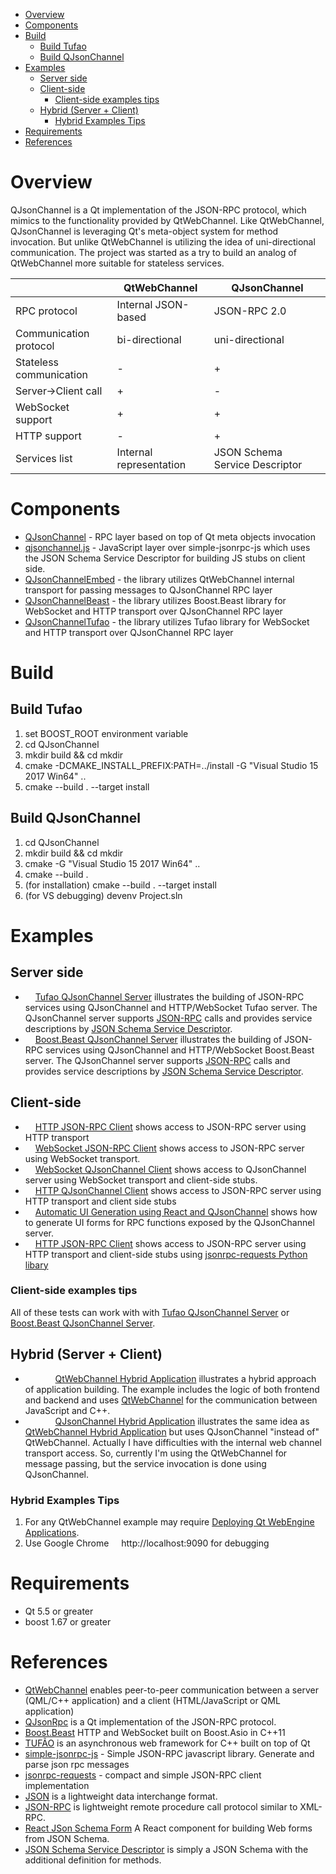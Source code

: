 - [Overview](#overview)
- [Components](#components)
- [Build](#build)
  - [Build Tufao](#build-tufao)
  - [Build QJsonChannel](#build-qjsonchannel)
- [Examples](#examples)
  - [Server side](#server-side)
  - [Client-side](#client-side)
    - [Client-side examples tips](#client-side-examples-tips)
  - [Hybrid (Server + Client)](#hybrid-server--client)
    - [Hybrid Examples Tips](#hybrid-examples-tips)
- [Requirements](#requirements)
- [References](#references)

# Overview

QJsonChannel is a Qt implementation of the JSON-RPC protocol, which mimics to the functionality provided by QtWebChannel.
Like QtWebChannel, QJsonChannel is leveraging Qt's meta-object system for method invocation. But unlike QtWebChannel is utilizing the idea of uni-directional communication. The project was started as a try to build an analog of QtWebChannel more suitable for stateless services.

|                           | QtWebChannel              | QJsonChannel                  |
|---                        |---                        |---                            |
| RPC protocol              | Internal JSON-based       | JSON-RPC 2.0                  |
| Communication protocol    | bi-directional            | uni-directional               |
| Stateless communication   | -                         |  +                            |
| Server->Client call       | +                         |  -                            |
| WebSocket support         | +                         |  +                            |
| HTTP support              | -                         |  +                            |
| Services list             | Internal representation   | JSON Schema Service Descriptor|

# Components

* [QJsonChannel](QJsonChannel) - RPC layer based on top of Qt meta objects invocation
* [qjsonchannel.js](javascript) - JavaScript layer over simple-jsonrpc-js which uses the JSON Schema Service Descriptor for building JS stubs on client side. 
* [QJsonChannelEmbed](QJsonChannelEmbed) - the library utilizes QtWebChannel internal transport for passing messages to QJsonChannel RPC layer
* [QJsonChannelBeast](QJsonChannelBeast) - the library utilizes Boost.Beast library for WebSocket and HTTP transport over QJsonChannel RPC layer
* [QJsonChannelTufao](QJsonChannelTufao) - the library utilizes Tufao library for WebSocket and HTTP transport over QJsonChannel RPC layer

# Build

## Build Tufao 
1. set BOOST_ROOT environment variable
2. cd QJsonChannel
3. mkdir build && cd mkdir
4. cmake -DCMAKE_INSTALL_PREFIX:PATH=../install -G "Visual Studio 15 2017 Win64" ..
5. cmake --build . --target install

## Build QJsonChannel
1. cd QJsonChannel
3. mkdir build && cd mkdir
2. cmake -G "Visual Studio 15 2017 Win64" ..
4. cmake --build . 
5. (for installation) cmake --build . --target install 
6. (for VS debugging) devenv Project.sln

# Examples

## Server side
- <img src="https://seeklogo.com/images/C/c-logo-43CE78FF9C-seeklogo.com.png" width="12" height="12"> [Tufao QJsonChannel Server](examples/tufao-server) illustrates the building of JSON-RPC services using QJsonChannel and HTTP/WebSocket Tufao server. The QJsonChannel server supports [JSON-RPC](http://jsonrpc.org/)  calls and provides service descriptions by [JSON Schema Service Descriptor](https://jsonrpc.org/historical/).
- <img src="https://seeklogo.com/images/C/c-logo-43CE78FF9C-seeklogo.com.png" width="12" height="12"> [Boost.Beast QJsonChannel Server](examples/beast-server) illustrates the building of JSON-RPC services using QJsonChannel and HTTP/WebSocket Boost.Beast server. The QJsonChannel server supports [JSON-RPC](http://jsonrpc.org/)  calls and provides service descriptions by [JSON Schema Service Descriptor](https://jsonrpc.org/historical/).
  
## Client-side
- <img src="https://seeklogo.com/images/J/javascript-js-logo-2949701702-seeklogo.com.png" width="12" height="12"> [HTTP JSON-RPC Client](javascript/examples/http-client/index.html) shows access to JSON-RPC server using HTTP transport 
- <img src="https://seeklogo.com/images/J/javascript-js-logo-2949701702-seeklogo.com.png" width="12" height="12"> [WebSocket JSON-RPC Client](javascript/examples/ws-client/index.html) shows access to JSON-RPC server using WebSocket transport.
- <img src="https://seeklogo.com/images/J/javascript-js-logo-2949701702-seeklogo.com.png" width="12" height="12"> [WebSocket QJsonChannel Client](javascript/examples/rpc-ws-client/index.html) shows access to QJsonChannel server using WebSocket transport and client-side stubs.
- <img src="https://seeklogo.com/images/J/javascript-js-logo-2949701702-seeklogo.com.png" width="12" height="12"> [HTTP QJsonChannel Client](javascript/examples/rpc-http-client/index.html) shows access to JSON-RPC server using HTTP transport and client side stubs
- <img src="https://seeklogo.com/images/R/react-logo-7B3CE81517-seeklogo.com.png" width="12" height="12"> [Automatic UI Generation using React and QJsonChannel](javascript/examples/react-froms-client) shows how to generate UI forms for RPC functions exposed by the QJsonChannel server. 
- <img src="https://seeklogo.com/images/P/python-logo-A32636CAA3-seeklogo.com.png" width="12" height="12"> [HTTP JSON-RPC Client](python/http_jsonrpc_requests.py) shows access to JSON-RPC server using HTTP transport and client-side stubs using [jsonrpc-requests Python libary](https://pypi.org/project/jsonrpc-requests/)

### Client-side examples tips
All of these tests can work with with [Tufao QJsonChannel Server](examples/tufao-server) or [Boost.Beast QJsonChannel Server](examples/beast-server).

## Hybrid (Server + Client)
* <img src="https://seeklogo.com/images/C/c-logo-43CE78FF9C-seeklogo.com.png" width="12" height="12"> <img src="https://seeklogo.com/images/Q/qt-logo-1631E0218A-seeklogo.com.png" width="12" height="12"> <img src="https://seeklogo.com/images/J/javascript-js-logo-2949701702-seeklogo.com.png" width="12" height="12"> [QtWebChannel Hybrid Application](examples/qtwebchannel-hybrid/src/main.cpp) illustrates a hybrid approach of application building. The example includes the logic of both frontend and backend and uses [QtWebChannel](https://doc.qt.io/qt-5.12/qtwebchannel-index.html) for the communication between JavaScript and C++.
* <img src="https://seeklogo.com/images/C/c-logo-43CE78FF9C-seeklogo.com.png" width="12" height="12"> <img src="https://seeklogo.com/images/Q/qt-logo-1631E0218A-seeklogo.com.png" width="12" height="12"> <img src="https://seeklogo.com/images/J/javascript-js-logo-2949701702-seeklogo.com.png" width="12" height="12"> [QJsonChannel Hybrid Application](examples/qjsonchannel-hybrid/src/main.cpp) illustrates the same idea as [QtWebChannel Hybrid Application](examples/qtwebchannel-hybrid/src/main.cpp) but uses QJsonChannel "instead of" QtWebChannel.
Actually I have difficulties with the internal web channel transport access.
So, currently I'm using the QtWebChannel for message passing, but the service invocation is done using QJsonChannel.
### Hybrid Examples Tips
1. For any QtWebChannel example may require [Deploying Qt WebEngine Applications](https://doc.qt.io/qt-5/qtwebengine-deploying.html).
2. Use Google Chrome <img src="https://seeklogo.com/images/G/google-chrome-logo-95B6A0B483-seeklogo.com.png" width="12" height="12"> http://localhost:9090 for debugging

Requirements
============
- Qt 5.5 or greater
- boost 1.67 or greater

References
==========
- [QtWebChannel](https://doc.qt.io/qt-5.12/qtwebchannel-index.html) enables peer-to-peer communication between a server (QML/C++ application) and a client (HTML/JavaScript or QML application)
- [QJsonRpc](https://bitbucket.org/devonit/qjsonrpc) is a Qt implementation of the JSON-RPC protocol.
- [Boost.Beast](https://github.com/boostorg/beast) HTTP and WebSocket built on Boost.Asio in C++11
- [TUFÃO](http://vinipsmaker.github.io/tufao/) is an asynchronous web framework for C++ built on top of Qt
- [simple-jsonrpc-js](https://github.com/jershell/simple-jsonrpc-js) - Simple JSON-RPC javascript library. Generate and parse json rpc messages
- [jsonrpc-requests](https://pypi.org/project/jsonrpc-requests/) - compact and simple JSON-RPC client implementation
- [JSON](http://www.json.org/) is a lightweight data interchange format.
- [JSON-RPC](http://jsonrpc.org/) is lightweight remote procedure call protocol similar to XML-RPC.
- [React JSon Schema Form](https://github.com/mozilla-services/react-jsonschema-form) A React component for building Web forms from JSON Schema.
- [JSON Schema Service Descriptor](https://jsonrpc.org/historical/json-schema-service-descriptor.html) is simply a JSON Schema with the additional definition for methods.